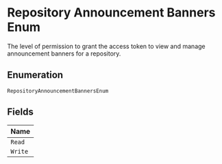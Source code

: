 
# Repository Announcement Banners Enum

The level of permission to grant the access token to view and manage announcement banners for a repository.

## Enumeration

`RepositoryAnnouncementBannersEnum`

## Fields

| Name |
|  --- |
| `Read` |
| `Write` |

